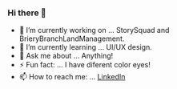 ### Hi there 👋

<!--
**VictorDronov/VictorDronov** is a ✨ _special_ ✨ repository because its `README.md` (this file) appears on your GitHub profile.
-->

- 🔭 I’m currently working on ... StorySquad and BrieryBranchLandManagement.
- 🌱 I’m currently learning ... UI/UX design.
- 💬 Ask me about ... Anything!
- ⚡ Fun fact: ... I have diferent color eyes!
- 📫 How to reach me: ... [LinkedIn](https://www.linkedin.com/in/victor-dronov1/.) 

<!--
- 👯 I’m looking to collaborate on ...
- 🤔 I’m looking for help with ...
-->
<!--
- 😄 Pronouns: ...
-->
